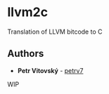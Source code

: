 # llvm2c

Translation of LLVM bitcode to C

## Authors

* **Petr Vitovský** - [petrv7](https://github.com/petrv7)

WIP
